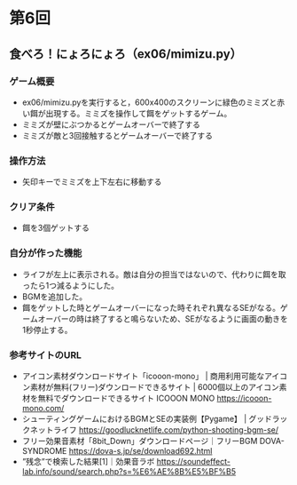 # 第6回
## 食べろ！にょろにょろ（ex06/mimizu.py）
### ゲーム概要
- ex06/mimizu.pyを実行すると，600x400のスクリーンに緑色のミミズと赤い餌が出現する。ミミズを操作して餌をゲットするゲーム。
- ミミズが壁にぶつかるとゲームオーバーで終了する
- ミミズが敵と3回接触するとゲームオーバーで終了する
### 操作方法
- 矢印キーでミミズを上下左右に移動する
### クリア条件
- 餌を3個ゲットする

### 自分が作った機能
- ライフが左上に表示される。敵は自分の担当ではないので、代わりに餌を取ったら1つ減るようにした。
- BGMを追加した。
- 餌をゲットした時とゲームオーバーになった時それぞれ異なるSEがなる。ゲームオーバーの時は終了すると鳴らないため、SEがなるように画面の動きを1秒停止する。

### 参考サイトのURL
- アイコン素材ダウンロードサイト「icooon-mono」 | 商用利用可能なアイコン素材が無料(フリー)ダウンロードできるサイト | 6000個以上のアイコン素材を無料でダウンロードできるサイト ICOOON MONO 
 https://icooon-mono.com/
- シューティングゲームにおけるBGMとSEの実装例【Pygame】 | グッドラックネットライフ 
 https://goodlucknetlife.com/python-shooting-bgm-se/
- フリー効果音素材「8bit_Down」ダウンロードページ｜フリーBGM DOVA-SYNDROME 
 https://dova-s.jp/se/download692.html
- ”残念”で検索した結果[1]｜効果音ラボ 
 https://soundeffect-lab.info/sound/search.php?s=%E6%AE%8B%E5%BF%B5

